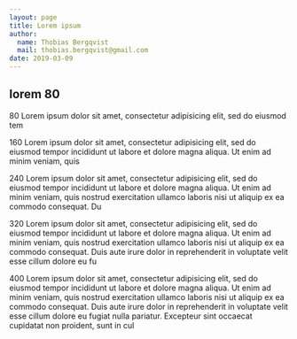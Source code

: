 ```yaml
---
layout: page
title: Lorem ipsum
author:
  name: Thobias Bergqvist
  mail: thobias.bergqvist@gmail.com
date: 2019-03-09
---
```


## lorem 80
80 Lorem ipsum dolor sit amet, consectetur adipisicing elit, sed do eiusmod tem

160 Lorem ipsum dolor sit amet, consectetur adipisicing elit, sed do eiusmod tempor incididunt ut labore et dolore magna aliqua. Ut enim ad minim veniam, quis

240 Lorem ipsum dolor sit amet, consectetur adipisicing elit, sed do eiusmod tempor incididunt ut labore et dolore magna aliqua. Ut enim ad minim veniam, quis nostrud exercitation ullamco laboris nisi ut aliquip ex ea commodo consequat. Du

320 Lorem ipsum dolor sit amet, consectetur adipisicing elit, sed do eiusmod tempor incididunt ut labore et dolore magna aliqua. Ut enim ad minim veniam, quis nostrud exercitation ullamco laboris nisi ut aliquip ex ea commodo consequat. Duis aute irure dolor in reprehenderit in voluptate velit esse cillum dolore eu fu

400 Lorem ipsum dolor sit amet, consectetur adipisicing elit, sed do eiusmod tempor incididunt ut labore et dolore magna aliqua. Ut enim ad minim veniam, quis nostrud exercitation ullamco laboris nisi ut aliquip ex ea commodo consequat. Duis aute irure dolor in reprehenderit in voluptate velit esse cillum dolore eu fugiat nulla pariatur. Excepteur sint occaecat cupidatat non proident, sunt in cul
